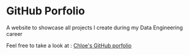# GitHub Porfolio

A website to showcase all projects I create during my Data Engineering career

Feel free to take a look at : [Chloe's GitHub porfolio](https://chloel6.github.io/Github_page/)
